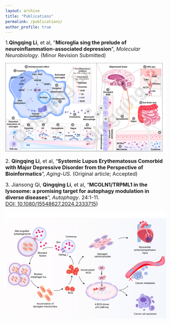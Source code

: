 ```yaml
---
layout: archive
title: "Publications"
permalink: /publications/
author_profile: true
---
```


<span style="font-size:16px;">1.**Qingqing Li**, et al, "**Microglia sing the prelude of neuroinflammation-associated depression**", _Molecular Neurobiology_. (Minor Revision Submitted)</span>

<img src='/images/1.png' /><br> 

<span style="font-size:16px;">2. **Qingqing Li**, et al, “**Systemic Lupus Erythematosus Comorbid with Major Depressive Disorder from the Perspective of Bioinformatics**”, _Aging-US_. (Original article; Accepted)</span>
<br> 

<span style="font-size:16px;">3. Jiansong Qi, **Qingqing Li**, et al, “**MCOLN1/TRPML1 in the lysosome: a promising target for autophagy modulation in diverse diseases**”, _Autophagy_. 24:1-11.  
<a href="https://pubmed.ncbi.nlm.nih.gov/38522082/">DOI: 10.1080/15548627.2024.2333715</a>)</span><br>

<img src='/images/6.png' /><br> 

